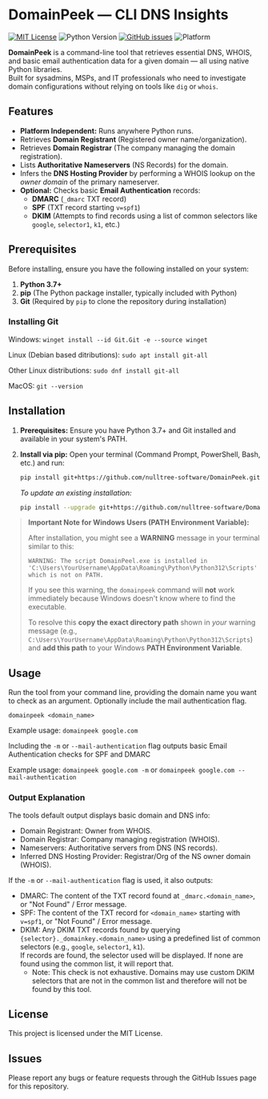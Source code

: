 # DomainPeek — CLI DNS Insights

[![MIT License](https://img.shields.io/badge/license-MIT-green.svg)](LICENSE)
![Python Version](https://img.shields.io/badge/python-3.7%2B-blue)
[![GitHub issues](https://img.shields.io/github/issues/nulltree-software/DomainPeek)](https://github.com/nulltree-software/DomainPeek/issues)
![Platform](https://img.shields.io/badge/platform-windows%20%7C%20macOS%20%7C%20linux-lightgrey)

**DomainPeek** is a command-line tool that retrieves essential DNS, WHOIS, and basic email authentication data for a given domain — all using native Python libraries.  
Built for sysadmins, MSPs, and IT professionals who need to investigate domain configurations without relying on tools like `dig` or `whois`.


## Features

*   **Platform Independent:** Runs anywhere Python runs.
*   Retrieves **Domain Registrant** (Registered owner name/organization).
*   Retrieves **Domain Registrar** (The company managing the domain registration).
*   Lists **Authoritative Nameservers** (NS Records) for the domain.
*   Infers the **DNS Hosting Provider** by performing a WHOIS lookup on the *owner domain* of the primary nameserver.
*   **Optional:** Checks basic **Email Authentication** records:
    *   **DMARC** (`_dmarc` TXT record)
    *   **SPF** (TXT record starting `v=spf1`)
    *   **DKIM** (Attempts to find records using a list of common selectors like `google`, `selector1`, `k1`, etc.)


## Prerequisites

Before installing, ensure you have the following installed on your system:

1.  **Python 3.7+**
2.  **pip** (The Python package installer, typically included with Python)
3.  **Git** (Required by `pip` to clone the repository during installation)

### Installing Git

Windows: `winget install --id Git.Git -e --source winget`

Linux (Debian based ditributions): `sudo apt install git-all`

Other Linux distributions: `sudo dnf install git-all`

MacOS: `git --version`


## Installation

1.  **Prerequisites:** Ensure you have Python 3.7+ and Git installed and available in your system's PATH.
2.  **Install via pip:** Open your terminal (Command Prompt, PowerShell, Bash, etc.) and run:

    ```bash
    pip install git+https://github.com/nulltree-software/DomainPeek.git
    ```

    *To update an existing installation:*

    ```bash
    pip install --upgrade git+https://github.com/nulltree-software/DomainPeek.git
    ```

> **Important Note for Windows Users (PATH Environment Variable):**
>
> After installation, you might see a **WARNING** message in your terminal similar to this:
> ```
> WARNING: The script DomainPeel.exe is installed in 'C:\Users\YourUsername\AppData\Roaming\Python\Python312\Scripts' which is not on PATH.
> ```
> If you see this warning, the `domainpeek` command will **not** work immediately because Windows doesn't know where to find the executable.
>
> To resolve this **copy the exact directory path** shown in *your* warning message (e.g., `C:\Users\YourUsername\AppData\Roaming\Python\Python312\Scripts`) and **add this path** to your Windows **PATH Environment Variable**.


## Usage

Run the tool from your command line, providing the domain name you want to check as an argument. Optionally include the mail authentication flag.

`domainpeek <domain_name>`

Example usage: `domainpeek google.com`


Including the `-m` or `--mail-authentication` flag outputs basic Email Authentication checks for SPF and DMARC

Example usage: `domainpeek google.com -m` or `domainpeek google.com --mail-authentication`


### Output Explanation

The tools default output displays basic domain and DNS info:
* Domain Registrant: Owner from WHOIS.
* Domain Registrar: Company managing registration (WHOIS).
* Nameservers: Authoritative servers from DNS (NS records).
* Inferred DNS Hosting Provider: Registrar/Org of the NS owner domain (WHOIS).

If the `-m` or `--mail-authentication` flag is used, it also outputs:
* DMARC: The content of the TXT record found at `_dmarc.<domain_name>`, or "Not Found" / Error message.
* SPF: The content of the TXT record for `<domain_name>` starting with `v=spf1`, or "Not Found" / Error message.
* DKIM: Any DKIM TXT records found by querying `{selector}._domainkey.<domain_name>` using a predefined list of common selectors (e.g., `google`, `selector1`, `k1`).  
If records are found, the selector used will be displayed. If none are found using the common list, it will report that.
    * Note: This check is not exhaustive. Domains may use custom DKIM selectors that are not in the common list and therefore will not be found by this tool.

## License

This project is licensed under the MIT License.


## Issues

Please report any bugs or feature requests through the GitHub Issues page for this repository.
